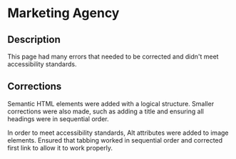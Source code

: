# Marketing Agency

## Description

This page had many errors that needed to be corrected and didn't meet accessibility standards.

## Corrections

Semantic HTML elements were added with a logical structure.  Smaller corrections were also made, such as adding a title and ensuring all headings were in sequential order.

In order to meet accessibility standards, Alt attributes were added to image elements.  Ensured that tabbing worked in sequential order and corrected first link to allow it to work properly.


